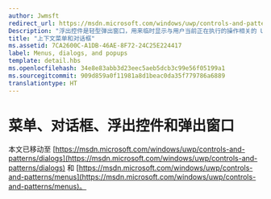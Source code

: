 ```yaml
---
author: Jwmsft
redirect_url: https://msdn.microsoft.com/windows/uwp/controls-and-patterns/dialogs
Description: "浮出控件是轻型弹出窗口，用来临时显示与用户当前正在执行的操作相关的 UI。"
title: "上下文菜单和对话框"
ms.assetid: 7CA2600C-A1DB-46AE-8F72-24C25E224417
label: Menus, dialogs, and popups
template: detail.hbs
ms.openlocfilehash: 34e8e83abb3d23eec5aeb5dcb3c99e56f05199a1
ms.sourcegitcommit: 909d859a0f11981a8d1beac0da35f779786a6889
translationtype: HT
---
```

# <a name="menus-dialogs-flyouts-and-popups"></a>菜单、对话框、浮出控件和弹出窗口

本文已移动至 [https://msdn.microsoft.com/windows/uwp/controls-and-patterns/dialogs](https://msdn.microsoft.com/windows/uwp/controls-and-patterns/dialogs) 和 [https://msdn.microsoft.com/windows/uwp/controls-and-patterns/menus](https://msdn.microsoft.com/windows/uwp/controls-and-patterns/menus)。